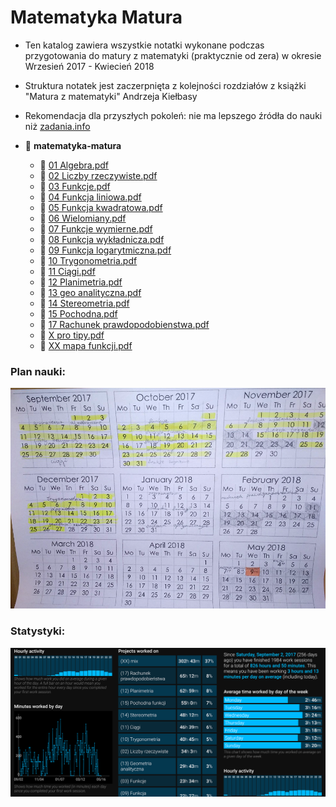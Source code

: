 # Matematyka Matura

- Ten katalog zawiera wszystkie notatki wykonane podczas przygotowania do matury z matematyki (praktycznie od zera) w okresie Wrzesień 2017 - Kwiecień 2018
- Struktura notatek jest zaczerpnięta z kolejności rozdziałów z książki "Matura z matematyki" Andrzeja Kiełbasy
- Rekomendacja dla przyszłych pokoleń: nie ma lepszego źródła do nauki niż [zadania.info](https://zadania.info/)

- 📂 __matematyka\-matura__
    - 📄 [01 Algebra.pdf](src/01%20Algebra.pdf)
    - 📄 [02 Liczby rzeczywiste.pdf](src/02%20Liczby%20rzeczywiste.pdf)
    - 📄 [03 Funkcje.pdf](src/03%20Funkcje.pdf)
    - 📄 [04 Funkcja liniowa.pdf](src/04%20Funkcja%20liniowa.pdf)
    - 📄 [05 Funkcja kwadratowa.pdf](src/05%20Funkcja%20kwadratowa.pdf)
    - 📄 [06 Wielomiany.pdf](src/06%20Wielomiany.pdf)
    - 📄 [07 Funkcje wymierne.pdf](src/07%20Funkcje%20wymierne.pdf)
    - 📄 [08 Funkcja wykładnicza.pdf](src/08%20Funkcja%20wyk%C5%82adnicza.pdf)
    - 📄 [09 Funkcja logarytmiczna.pdf](src/09%20Funkcja%20logarytmiczna.pdf)
    - 📄 [10 Trygonometria.pdf](src/10%20Trygonometria.pdf)
    - 📄 [11 Ciągi.pdf](src/11%20Ci%C4%85gi.pdf)
    - 📄 [12 Planimetria.pdf](src/12%20Planimetria.pdf)
    - 📄 [13 geo analityczna.pdf](src/13%20geo%20analityczna.pdf)
    - 📄 [14 Stereometria.pdf](src/14%20Stereometria.pdf)
    - 📄 [15 Pochodna.pdf](src/15%20Pochodna.pdf)
    - 📄 [17 Rachunek prawdopodobienstwa.pdf](src/17%20Rachunek%20prawdopodobienstwa.pdf)
    - 📄 [X pro tipy.pdf](src/X%20pro%20tipy.pdf)
    - 📄 [XX mapa funkcji.pdf](src/XX%20mapa%20funkcji.pdf)

### Plan nauki:

![images/plan_nauki.png](images/plan_nauki.png)

### Statystyki:

![images/statystyki.png](images/statystyki.png)